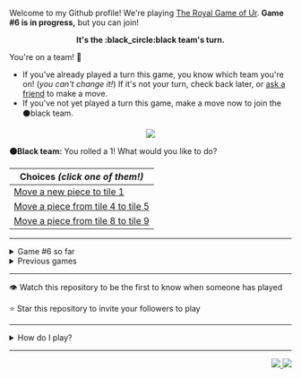 Welcome to my Github profile!
We're playing
[The Royal Game of Ur](https://en.wikipedia.org/wiki/Royal_Game_of_Ur).
**Game #6 is in progress,** but you can join!

<p align="center">
  <b>It's the
  :black_circle:black
  team's turn.</b>
</p>

You're on a team! :wave:

* If you've already played a turn this game, you know which team you're on!
(_you can't change it!_)
If it's not your turn, check back later, or
[ask a
friend](https://twitter.com/share?text=I'm+playing+The+Royal+Game+of+Ur+on+a+GitHub+profile.+Take+your+turn+at+https://github.com/rossjrw/rossjrw+%23RoyalGameOfUr+%23github)
to make a move.
* If you've not yet played a turn this game, make a move now to join the
:black_circle:black
team.

<p align="center"><img src="https://raw.githubusercontent.com/rossjrw/rossjrw/play/games/current/board.968.svg"></p>

  **:black_circle:Black team:**
  You rolled a 1!
What would you like to do?

| Choices *(click one of them!)* |
| --- |
  | [Move a new piece to tile 1    ](https://github.com/rossjrw/rossjrw/issues/new?title=ur-move-1%400-0&amp;body=Press+Submit%21+You+don%27t+need+to+edit+this+text+or+do+anything+else.%0D%0A%0D%0ABe+aware+that+your+move+can+take+a+minute+or+two+to+process.) |
  | [Move a piece from tile 4 to tile 5    ](https://github.com/rossjrw/rossjrw/issues/new?title=ur-move-1%404-0&amp;body=Press+Submit%21+You+don%27t+need+to+edit+this+text+or+do+anything+else.%0D%0A%0D%0ABe+aware+that+your+move+can+take+a+minute+or+two+to+process.) |
  | [Move a piece from tile 8 to tile 9    ](https://github.com/rossjrw/rossjrw/issues/new?title=ur-move-1%408-0&amp;body=Press+Submit%21+You+don%27t+need+to+edit+this+text+or+do+anything+else.%0D%0A%0D%0ABe+aware+that+your+move+can+take+a+minute+or+two+to+process.) |

-----

<details><summary>Game #6 so far</summary>

## Who's on each team?

<table>
    <thead>
      <tr><th colspan=2>Players in this game</th></tr>
    </thead>
    <tbody>
      <tr>
        <td align="right"><b>Black team</b> :black_circle:</td>
        <td>:white_circle: <b> White team</b></td>
      </tr>
      <tr align="center">
        <td><b><a href="https://github.com/shpatrickguo">@shpatrickguo</a></b> (25)<br><b><a href="https://github.com/Byron-Inc">@Byron-Inc</a></b> (4)<br><b><a href="https://github.com/realicraft">@realicraft</a></b> (3)<br><b><a href="https://github.com/Tr1angular">@Tr1angular</a></b> (3)<br><b><a href="https://github.com/antjacquemin">@antjacquemin</a></b> (3)<br><b><a href="https://github.com/HAUDRAUFHAUN">@HAUDRAUFHAUN</a></b> (2)<br><b><a href="https://github.com/Gitleptune">@Gitleptune</a></b> (1)<br><b><a href="https://github.com/marvelman3284">@marvelman3284</a></b> (1)<br><b><a href="https://github.com/Tresquel">@Tresquel</a></b> (1)<br><b><a href="https://github.com/svigstol">@svigstol</a></b> (1)<br><b><a href="https://github.com/NotAJumbleOfNumbers">@NotAJumbleOfNumbers</a></b> (1)<br><b><a href="https://github.com/BaptisteMartinet">@BaptisteMartinet</a></b> (1)<br><b><a href="https://github.com/tassiaaccioly">@tassiaaccioly</a></b> (1)<br><b><a href="https://github.com/SiderealArt">@SiderealArt</a></b> (1)<br><b><a href="https://github.com/Goldy98">@Goldy98</a></b> (1)<br><b><a href="https://github.com/Hans5958">@Hans5958</a></b> (1)<br><b><a href="https://github.com/cheraphp">@cheraphp</a></b> (1)</td>
        <td><b><a href="https://github.com/crxssed7">@crxssed7</a></b> (23)<br><b><a href="https://github.com/1ethanhansen">@1ethanhansen</a></b> (8)<br><b><a href="https://github.com/WeslleyNasRocha">@WeslleyNasRocha</a></b> (5)<br><b><a href="https://github.com/tb148">@tb148</a></b> (4)<br><b><a href="https://github.com/mishmanners">@mishmanners</a></b> (3)<br><b><a href="https://github.com/BrentonHershner">@BrentonHershner</a></b> (1)<br><b><a href="https://github.com/wesmuehlhausen">@wesmuehlhausen</a></b> (1)<br><b><a href="https://github.com/dhyeythumar">@dhyeythumar</a></b> (1)<br><b><a href="https://github.com/ming-tsai">@ming-tsai</a></b> (1)<br><b><a href="https://github.com/nclsbayona">@nclsbayona</a></b> (1)</td>
      </tr>
    </tbody>
  </table>

## What's happened so far?

| Time | Turn | Event | Issue | Board |
| :---: | :---: | :--- | :---: | :---: |
  | 10th May 2021 11:08 | **0** | :black_circle: **[@HAUDRAUFHAUN](https://github.com/HAUDRAUFHAUN)** started a new game | [#865](https://github.com/rossjrw/rossjrw/issues/865) | [link](https://raw.githubusercontent.com/rossjrw/rossjrw/af5ebe8f8045f3f392be05326d1aa1fe815b98a4/games/current/board.865.svg) |
  | 10th May 2021 11:09 | **1** | :black_circle: **[@HAUDRAUFHAUN](https://github.com/HAUDRAUFHAUN)** moved a black piece onto the board to position 1    | [#866](https://github.com/rossjrw/rossjrw/issues/866) | [link](https://raw.githubusercontent.com/rossjrw/rossjrw/9e19f01d588dffa9badf17211e5f1b441f21d4ca/games/current/board.866.svg) |
  | 10th May 2021 12:02 | **2** | :white_circle: **[@crxssed7](https://github.com/crxssed7)** moved a white piece onto the board to position 2    | [#867](https://github.com/rossjrw/rossjrw/issues/867) | [link](https://raw.githubusercontent.com/rossjrw/rossjrw/0bc41b4e5c9c5b906d3b8a215176f6cd8e20758f/games/current/board.867.svg) |
  | 10th May 2021 13:44 | **3** | :black_circle: **[@Gitleptune](https://github.com/Gitleptune)** moved a black piece from position 1 to position 2    | [#868](https://github.com/rossjrw/rossjrw/issues/868) | [link](https://raw.githubusercontent.com/rossjrw/rossjrw/1854cfb50013fb86617c5067d6ef54a5d999f693/games/current/board.868.svg) |
  | 10th May 2021 18:54 | **4** | :white_circle: **[@WeslleyNasRocha](https://github.com/WeslleyNasRocha)** moved a white piece onto the board to position 1    | [#869](https://github.com/rossjrw/rossjrw/issues/869) | [link](https://raw.githubusercontent.com/rossjrw/rossjrw/e82b7e165293737099b1b3e5337741f0c7b0e5e7/games/current/board.869.svg) |
  | 11th May 2021 21:05 | **5** | :black_circle: **[@shpatrickguo](https://github.com/shpatrickguo)** moved a black piece onto the board to position 1    | [#870](https://github.com/rossjrw/rossjrw/issues/870) | [link](https://raw.githubusercontent.com/rossjrw/rossjrw/d7478920029d077d73da3b9028e99fe570f1ab02/games/current/board.870.svg) |
  | 12th May 2021 13:58 | **6** | :white_circle: **[@WeslleyNasRocha](https://github.com/WeslleyNasRocha)** moved a white piece from position 1 to position 4  — claimed a rosette :rosette:  | [#871](https://github.com/rossjrw/rossjrw/issues/871) | [link](https://raw.githubusercontent.com/rossjrw/rossjrw/46779ec61b455ddb1e48757b52e9915a2a69d71a/games/current/board.871.svg) |
  | 12th May 2021 14:13 | **7** | :white_circle: **[@WeslleyNasRocha](https://github.com/WeslleyNasRocha)** moved a white piece from position 4 to position 7    | [#872](https://github.com/rossjrw/rossjrw/issues/872) | [link](https://raw.githubusercontent.com/rossjrw/rossjrw/f051682b95ac644ece14e3594a36119d2ac1d163/games/current/board.872.svg) |
  | 13th May 2021 03:49 | **8** | :black_circle: **[@shpatrickguo](https://github.com/shpatrickguo)** moved a black piece from position 2 to position 4  — claimed a rosette :rosette:  | [#873](https://github.com/rossjrw/rossjrw/issues/873) | [link](https://raw.githubusercontent.com/rossjrw/rossjrw/b390a69000e5d07da324802720c4e3507365a9e7/games/current/board.873.svg) |
  | 14th May 2021 18:16 | **9** | :black_circle: **[@marvelman3284](https://github.com/marvelman3284)** moved a black piece from position 4 to position 6    | [#874](https://github.com/rossjrw/rossjrw/issues/874) | [link](https://raw.githubusercontent.com/rossjrw/rossjrw/c6ffed018942898c744518cb4f04ee85028f452a/games/current/board.874.svg) |
  | 14th May 2021 20:02 | **10** | :white_circle: **[@1ethanhansen](https://github.com/1ethanhansen)** moved a white piece from position 2 to position 4  — claimed a rosette :rosette:  | [#875](https://github.com/rossjrw/rossjrw/issues/875) | [link](https://raw.githubusercontent.com/rossjrw/rossjrw/9767b263729e542a56b5eaa2e2fba1f7d4682137/games/current/board.875.svg) |
  | 14th May 2021 20:03 | **11** | :white_circle: **[@1ethanhansen](https://github.com/1ethanhansen)** moved a white piece from position 7 to position 8  — claimed a rosette :rosette:  | [#876](https://github.com/rossjrw/rossjrw/issues/876) | [link](https://raw.githubusercontent.com/rossjrw/rossjrw/301b98c606bca2accfe343f052633a97f523da10/games/current/board.876.svg) |
  | 14th May 2021 20:14 | **12** | :white_circle: **[@WeslleyNasRocha](https://github.com/WeslleyNasRocha)** moved a white piece onto the board to position 1    | [#877](https://github.com/rossjrw/rossjrw/issues/877) | [link](https://raw.githubusercontent.com/rossjrw/rossjrw/8e36c9b258efca0bcb336f4ad85c5be88549af1f/games/current/board.877.svg) |
  | 15th May 2021 05:35 | **13** | :black_circle: **[@shpatrickguo](https://github.com/shpatrickguo)** moved a black piece onto the board to position 2    | [#878](https://github.com/rossjrw/rossjrw/issues/878) | [link](https://raw.githubusercontent.com/rossjrw/rossjrw/049abadd2afc365313ba42093de5e3ade6fc349d/games/current/board.878.svg) |
  | 15th May 2021 09:30 | **14** | :white_circle: **[@tb148](https://github.com/tb148)** moved a white piece from position 4 to position 6 — captured a black piece :crossed_swords:   | [#879](https://github.com/rossjrw/rossjrw/issues/879) | [link](https://raw.githubusercontent.com/rossjrw/rossjrw/7e076ff555c5bc7c001d6f225a5c9520bdf25678/games/current/board.879.svg) |
  | 16th May 2021 15:20 | **15** | :black_circle: **[@Tresquel](https://github.com/Tresquel)** moved a black piece from position 2 to position 4  — claimed a rosette :rosette:  | [#880](https://github.com/rossjrw/rossjrw/issues/880) | [link](https://raw.githubusercontent.com/rossjrw/rossjrw/ecfa1f2850e40fa4be3b29208da7d03cfb92ed01/games/current/board.880.svg) |
  | 16th May 2021 23:41 | **16** | :black_circle: **[@shpatrickguo](https://github.com/shpatrickguo)** moved a black piece onto the board to position 3    | [#881](https://github.com/rossjrw/rossjrw/issues/881) | [link](https://raw.githubusercontent.com/rossjrw/rossjrw/51294e20282c8d208dc06deee97dae20f48e0b72/games/current/board.881.svg) |
  | 17th May 2021 10:00 | **17** | :white_circle: **[@crxssed7](https://github.com/crxssed7)** moved a white piece from position 8 to position 10    | [#882](https://github.com/rossjrw/rossjrw/issues/882) | [link](https://raw.githubusercontent.com/rossjrw/rossjrw/b19e2f2dc1862322e7a5574286a6224b5eebd9ad/games/current/board.882.svg) |
  | 17th May 2021 22:29 | **18** | :black_circle: **[@shpatrickguo](https://github.com/shpatrickguo)** moved a black piece from position 3 to position 6 — captured a white piece :crossed_swords:   | [#883](https://github.com/rossjrw/rossjrw/issues/883) | [link](https://raw.githubusercontent.com/rossjrw/rossjrw/37095e10106e018c668eb48a28c59d02b9410e7c/games/current/board.883.svg) |
  | 18th May 2021 08:52 | **19** | :white_circle: **[@crxssed7](https://github.com/crxssed7)** moved a white piece from position 10 to position 12    | [#884](https://github.com/rossjrw/rossjrw/issues/884) | [link](https://raw.githubusercontent.com/rossjrw/rossjrw/e07e23f84cc87836480e04abe1122cb9823c761e/games/current/board.884.svg) |
  | 18th May 2021 13:45 | **20** | :black_circle: **[@svigstol](https://github.com/svigstol)** moved a black piece onto the board to position 3    | [#885](https://github.com/rossjrw/rossjrw/issues/885) | [link](https://raw.githubusercontent.com/rossjrw/rossjrw/dbd9f2a777e39b28f00931d9180966e7f6a80e11/games/current/board.885.svg) |
  | 18th May 2021 14:21 | **21** | :white_circle: **[@WeslleyNasRocha](https://github.com/WeslleyNasRocha)** moved a white piece from position 12 to position 13    | [#886](https://github.com/rossjrw/rossjrw/issues/886) |  |
  | 18th May 2021 17:45 | **22** | :black_circle: **[@shpatrickguo](https://github.com/shpatrickguo)** moved a black piece from position 6 to position 7    | [#887](https://github.com/rossjrw/rossjrw/issues/887) | [link](https://raw.githubusercontent.com/rossjrw/rossjrw/8ff8b726631c112e0065732d18755dd2b4b9805a/games/current/board.887.svg) |
  | 18th May 2021 17:45 | **23** | :white_circle:  The white team rolled a 0 and their turn was automatically passed | [#887](https://github.com/rossjrw/rossjrw/issues/887) | [link](https://raw.githubusercontent.com/rossjrw/rossjrw/96ea7efba749bad0e437dbc0d3eb2e29108d9d14/games/current/board.887.svg) |
  | 20th May 2021 23:24 | **24** | :black_circle: **[@shpatrickguo](https://github.com/shpatrickguo)** moved a black piece from position 7 to position 9    | [#888](https://github.com/rossjrw/rossjrw/issues/888) | [link](https://raw.githubusercontent.com/rossjrw/rossjrw/3d5493c3b08d7eaceb53785d5ef67283c6e138bc/games/current/board.888.svg) |
  | 24th May 2021 14:48 | **25** | :white_circle: **[@crxssed7](https://github.com/crxssed7)** ascended a white piece from position 13 :rocket:    | [#889](https://github.com/rossjrw/rossjrw/issues/889) | [link](https://raw.githubusercontent.com/rossjrw/rossjrw/af52cb4610edaefd3b5d2354847306cd887e1ef5/games/current/board.889.svg) |
  | 24th May 2021 17:54 | **26** | :black_circle: **[@shpatrickguo](https://github.com/shpatrickguo)** moved a black piece from position 9 to position 10    | [#890](https://github.com/rossjrw/rossjrw/issues/890) | [link](https://raw.githubusercontent.com/rossjrw/rossjrw/7522652d9251c07b89ea8dcda31d3c3f4a22db0d/games/current/board.890.svg) |
  | 25th May 2021 09:47 | **27** | :white_circle: **[@crxssed7](https://github.com/crxssed7)** moved a white piece from position 1 to position 4  — claimed a rosette :rosette:  | [#891](https://github.com/rossjrw/rossjrw/issues/891) |  |
  | 26th May 2021 07:39 | **28** | :white_circle: **[@mishmanners](https://github.com/mishmanners)** moved a white piece from position 4 to position 6    | [#892](https://github.com/rossjrw/rossjrw/issues/892) | [link](https://raw.githubusercontent.com/rossjrw/rossjrw/8ad2b95965e7b7999317bd91e82f6a501fee6f9f/games/current/board.892.svg) |
  | 26th May 2021 07:39 | **29** | :black_circle:  The black team rolled a 0 and their turn was automatically passed | [#892](https://github.com/rossjrw/rossjrw/issues/892) | [link](https://raw.githubusercontent.com/rossjrw/rossjrw/c566f63d31f6a989192ba77890f2f69b6d3a29a3/games/current/board.892.svg) |
  | 26th May 2021 08:21 | **30** | :white_circle: **[@crxssed7](https://github.com/crxssed7)** moved a white piece from position 6 to position 8  — claimed a rosette :rosette:  | [#893](https://github.com/rossjrw/rossjrw/issues/893) | [link](https://raw.githubusercontent.com/rossjrw/rossjrw/1b8ccd8bdd259c9a613332adf416c57fc8f0cc5e/games/current/board.893.svg) |
  | 26th May 2021 18:28 | **31** | :white_circle: **[@crxssed7](https://github.com/crxssed7)** moved a white piece from position 8 to position 10 — captured a black piece :crossed_swords:   | [#894](https://github.com/rossjrw/rossjrw/issues/894) | [link](https://raw.githubusercontent.com/rossjrw/rossjrw/7e59fd8ecd2eafad087a079cb639240e8db071e7/games/current/board.894.svg) |
  | 27th May 2021 17:56 | **32** | :black_circle: **[@shpatrickguo](https://github.com/shpatrickguo)** moved a black piece from position 4 to position 7    | [#895](https://github.com/rossjrw/rossjrw/issues/895) |  |
  | 28th May 2021 09:11 | **33** | :white_circle: **[@crxssed7](https://github.com/crxssed7)** moved a white piece from position 10 to position 11    | [#896](https://github.com/rossjrw/rossjrw/issues/896) | [link](https://raw.githubusercontent.com/rossjrw/rossjrw/72a7ae176b30d6043ed63a5eec62549e37ff88b2/games/current/board.896.svg) |
  | 28th May 2021 09:11 | **34** | :black_circle:  The black team rolled a 0 and their turn was automatically passed | [#896](https://github.com/rossjrw/rossjrw/issues/896) |  |
  | 29th May 2021 02:48 | **35** | :white_circle: **[@tb148](https://github.com/tb148)** moved a white piece from position 11 to position 14  — claimed a rosette :rosette:  | [#897](https://github.com/rossjrw/rossjrw/issues/897) | [link](https://raw.githubusercontent.com/rossjrw/rossjrw/a2c4e325b4b643483f852c77864ee12cb8634e6c/games/current/board.897.svg) |
  | 29th May 2021 02:48 | **36** | :white_circle:  The white team rolled a 0 and their turn was automatically passed | [#897](https://github.com/rossjrw/rossjrw/issues/897) | [link](https://raw.githubusercontent.com/rossjrw/rossjrw/2847c177e06b463570333c48c149ab3ed5219040/games/current/board.897.svg) |
  | 29th May 2021 05:01 | **37** | :black_circle: **[@shpatrickguo](https://github.com/shpatrickguo)** moved a black piece from position 7 to position 9    | [#898](https://github.com/rossjrw/rossjrw/issues/898) | [link](https://raw.githubusercontent.com/rossjrw/rossjrw/5143b5233784bb6f66718576a0543dba1d9a5140/games/current/board.898.svg) |
  | 29th May 2021 11:13 | **38** | :white_circle: **[@tb148](https://github.com/tb148)** moved a white piece onto the board to position 2    | [#899](https://github.com/rossjrw/rossjrw/issues/899) | [link](https://raw.githubusercontent.com/rossjrw/rossjrw/9fdbcdbba4ed5804d43dd699cd638c29fa8825ed/games/current/board.899.svg) |
  | 29th May 2021 16:07 | **39** | :black_circle: **[@NotAJumbleOfNumbers](https://github.com/NotAJumbleOfNumbers)** moved a black piece from position 9 to position 12    | [#900](https://github.com/rossjrw/rossjrw/issues/900) | [link](https://raw.githubusercontent.com/rossjrw/rossjrw/e2ffc2d603b600dfcd82ddbd101a654e248d3c6e/games/current/board.900.svg) |
  | 29th May 2021 17:06 | **40** | :white_circle: **[@BrentonHershner](https://github.com/BrentonHershner)** moved a white piece onto the board to position 3    | [#901](https://github.com/rossjrw/rossjrw/issues/901) | [link](https://raw.githubusercontent.com/rossjrw/rossjrw/cdf64d1c35002bdcd95bed5b4a000ac3d7aa1975/games/current/board.901.svg) |
  | 29th May 2021 18:02 | **41** | :black_circle: **[@realicraft](https://github.com/realicraft)** moved a black piece onto the board to position 4  — claimed a rosette :rosette:  | [#902](https://github.com/rossjrw/rossjrw/issues/902) | [link](https://raw.githubusercontent.com/rossjrw/rossjrw/11ac5c15313acbcb2fdeb06291276215c74481c6/games/current/board.902.svg) |
  | 29th May 2021 18:06 | **42** | :black_circle: **[@realicraft](https://github.com/realicraft)** moved a black piece from position 12 to position 14  — claimed a rosette :rosette:  | [#903](https://github.com/rossjrw/rossjrw/issues/903) | [link](https://raw.githubusercontent.com/rossjrw/rossjrw/fd0bd2ddaf4211f39a1998264033fd98ae5d629b/games/current/board.903.svg) |
  | 29th May 2021 18:07 | **43** | :black_circle: **[@realicraft](https://github.com/realicraft)** moved a black piece onto the board to position 2    | [#904](https://github.com/rossjrw/rossjrw/issues/904) |  |
  | 30th May 2021 13:09 | **44** | :white_circle: **[@tb148](https://github.com/tb148)** moved a white piece onto the board to position 4  — claimed a rosette :rosette:  | [#905](https://github.com/rossjrw/rossjrw/issues/905) | [link](https://raw.githubusercontent.com/rossjrw/rossjrw/55f6a3a6fc2e18ec674fbf51dda6859e83f4dc09/games/current/board.905.svg) |
  | 30th May 2021 13:09 | **45** | :white_circle:  The white team rolled a 0 and their turn was automatically passed | [#905](https://github.com/rossjrw/rossjrw/issues/905) | [link](https://raw.githubusercontent.com/rossjrw/rossjrw/e20e2cf541eb075fffb4f4dc8d28e4a4243dd000/games/current/board.905.svg) |
  | 30th May 2021 20:21 | **46** | :black_circle: **[@shpatrickguo](https://github.com/shpatrickguo)** moved a black piece from position 3 to position 5    | [#906](https://github.com/rossjrw/rossjrw/issues/906) | [link](https://raw.githubusercontent.com/rossjrw/rossjrw/2db7260e6c39d0a9923a1b9919ee7e43a506cfd7/games/current/board.906.svg) |
  | 1st Jun 2021 01:10 | **47** | :white_circle: **[@wesmuehlhausen](https://github.com/wesmuehlhausen)** moved a white piece from position 2 to position 5 — captured a black piece :crossed_swords:   | [#907](https://github.com/rossjrw/rossjrw/issues/907) |  |
  | 1st Jun 2021 17:47 | **48** | :black_circle: **[@shpatrickguo](https://github.com/shpatrickguo)** moved a black piece from position 2 to position 5 — captured a white piece :crossed_swords:   | [#908](https://github.com/rossjrw/rossjrw/issues/908) | [link](https://raw.githubusercontent.com/rossjrw/rossjrw/bb64e579013b19efb82cba77d26cbec36ce5ca7d/games/current/board.908.svg) |
  | 1st Jun 2021 17:47 | **49** | :white_circle:  The white team rolled a 0 and their turn was automatically passed | [#908](https://github.com/rossjrw/rossjrw/issues/908) | [link](https://raw.githubusercontent.com/rossjrw/rossjrw/806235c39dd1ea4e01560819e7f9b15d5285213c/games/current/board.908.svg) |
  | 2nd Jun 2021 14:49 | **50** | :black_circle: **[@BaptisteMartinet](https://github.com/BaptisteMartinet)** moved a black piece from position 5 to position 7    | [#909](https://github.com/rossjrw/rossjrw/issues/909) | [link](https://raw.githubusercontent.com/rossjrw/rossjrw/6a038db14d617b7246e1d8a20a5a3a4572335a0d/games/current/board.909.svg) |
  | 2nd Jun 2021 15:11 | **51** | :white_circle: **[@crxssed7](https://github.com/crxssed7)** moved a white piece from position 4 to position 7 — captured a black piece :crossed_swords:   | [#910](https://github.com/rossjrw/rossjrw/issues/910) | [link](https://raw.githubusercontent.com/rossjrw/rossjrw/15d810dd046d20a74a7089d9227e37485a75eed7/games/current/board.910.svg) |
  | 3rd Jun 2021 02:11 | **52** | :black_circle: **[@shpatrickguo](https://github.com/shpatrickguo)** moved a black piece from position 4 to position 5    | [#911](https://github.com/rossjrw/rossjrw/issues/911) | [link](https://raw.githubusercontent.com/rossjrw/rossjrw/f72c4f9c8f7187924d70191557c8ac374b9bea98/games/current/board.911.svg) |
  | 3rd Jun 2021 04:32 | **53** | :white_circle: **[@mishmanners](https://github.com/mishmanners)** moved a white piece from position 3 to position 5 — captured a black piece :crossed_swords:   | [#912](https://github.com/rossjrw/rossjrw/issues/912) | [link](https://raw.githubusercontent.com/rossjrw/rossjrw/de35755d72391bb07898790b49a1aed543ee11ed/games/current/board.912.svg) |
  | 3rd Jun 2021 05:07 | **54** | :black_circle: **[@tassiaaccioly](https://github.com/tassiaaccioly)** ascended a black piece from position 14 :rocket:    | [#913](https://github.com/rossjrw/rossjrw/issues/913) |  |
  | 4th Jun 2021 05:49 | **55** | :white_circle: **[@mishmanners](https://github.com/mishmanners)** moved a white piece from position 5 to position 8  — claimed a rosette :rosette:  | [#915](https://github.com/rossjrw/rossjrw/issues/915) | [link](https://raw.githubusercontent.com/rossjrw/rossjrw/31a03552b1a15a0d6ed855447b075185bf5f86a3/games/current/board.915.svg) |
  | 4th Jun 2021 05:49 | **56** | :white_circle:  The white team rolled a 0 and their turn was automatically passed | [#915](https://github.com/rossjrw/rossjrw/issues/915) | [link](https://raw.githubusercontent.com/rossjrw/rossjrw/8a6dfd9c078864ee764c5745073944764383869a/games/current/board.915.svg) |
  | 5th Jun 2021 17:30 | **57** | :black_circle: **[@shpatrickguo](https://github.com/shpatrickguo)** moved a black piece onto the board to position 2    | [#917](https://github.com/rossjrw/rossjrw/issues/917) | [link](https://raw.githubusercontent.com/rossjrw/rossjrw/0901e66b64c25fa65eb0903a487da9ddce875ecd/games/current/board.917.svg) |
  | 6th Jun 2021 07:19 | **58** | :white_circle: **[@dhyeythumar](https://github.com/dhyeythumar)** moved a white piece from position 7 to position 10    | [#918](https://github.com/rossjrw/rossjrw/issues/918) | [link](https://raw.githubusercontent.com/rossjrw/rossjrw/117f0bc1fcd6d0215d3a6440f2b4809f0d166827/games/current/board.918.svg) |
  | 6th Jun 2021 16:32 | **59** | :black_circle: **[@shpatrickguo](https://github.com/shpatrickguo)** moved a black piece from position 1 to position 4  — claimed a rosette :rosette:  | [#919](https://github.com/rossjrw/rossjrw/issues/919) | [link](https://raw.githubusercontent.com/rossjrw/rossjrw/0a8e73b330b21d7773ddb6dc9424b19bfb7d9144/games/current/board.919.svg) |
  | 7th Jun 2021 06:01 | **60** | :black_circle: **[@shpatrickguo](https://github.com/shpatrickguo)** moved a black piece from position 4 to position 5    | [#920](https://github.com/rossjrw/rossjrw/issues/920) | [link](https://raw.githubusercontent.com/rossjrw/rossjrw/3fc4df35881af67abb73396e8deeb439cca6c7ca/games/current/board.920.svg) |
  | 7th Jun 2021 08:21 | **61** | :white_circle: **[@crxssed7](https://github.com/crxssed7)** ascended a white piece from position 14 :rocket:    | [#921](https://github.com/rossjrw/rossjrw/issues/921) |  |
  | 8th Jun 2021 05:13 | **62** | :black_circle: **[@shpatrickguo](https://github.com/shpatrickguo)** moved a black piece from position 5 to position 6    | [#922](https://github.com/rossjrw/rossjrw/issues/922) | [link](https://raw.githubusercontent.com/rossjrw/rossjrw/2f1c0617d8c9d943795b5f836ede68bbfbb6496f/games/current/board.922.svg) |
  | 8th Jun 2021 05:13 | **63** | :white_circle:  The white team rolled a 0 and their turn was automatically passed | [#922](https://github.com/rossjrw/rossjrw/issues/922) | [link](https://raw.githubusercontent.com/rossjrw/rossjrw/f2a72def2b7ad16180add29f8c707daa419f017f/games/current/board.922.svg) |
  | 8th Jun 2021 16:43 | **64** | :black_circle: **[@shpatrickguo](https://github.com/shpatrickguo)** moved a black piece from position 6 to position 7    | [#923](https://github.com/rossjrw/rossjrw/issues/923) | [link](https://raw.githubusercontent.com/rossjrw/rossjrw/5abac47529f6c904f8c4313630e59575cb0cd6c2/games/current/board.923.svg) |
  | 8th Jun 2021 20:54 | **65** | :white_circle: **[@1ethanhansen](https://github.com/1ethanhansen)** moved a white piece from position 10 to position 13    | [#924](https://github.com/rossjrw/rossjrw/issues/924) | [link](https://raw.githubusercontent.com/rossjrw/rossjrw/19d54b27da967156156ffcce1da2089f7d051866/games/current/board.924.svg) |
  | 11th Jun 2021 03:50 | **66** | :black_circle: **[@Byron-Inc](https://github.com/Byron-Inc)** moved a black piece from position 2 to position 4  — claimed a rosette :rosette:  | [#925](https://github.com/rossjrw/rossjrw/issues/925) | [link](https://raw.githubusercontent.com/rossjrw/rossjrw/44ce87acbdfaeaae43c6d338772235ebbb93445c/games/current/board.925.svg) |
  | 11th Jun 2021 17:12 | **67** | :black_circle: **[@shpatrickguo](https://github.com/shpatrickguo)** moved a black piece onto the board to position 2    | [#926](https://github.com/rossjrw/rossjrw/issues/926) | [link](https://raw.githubusercontent.com/rossjrw/rossjrw/19cc318509b22774a5065aaf735ad4a94e4e4512/games/current/board.926.svg) |
  | 13th Jun 2021 13:21 | **68** | :white_circle: **[@ming-tsai](https://github.com/ming-tsai)** moved a white piece onto the board to position 3    | [#927](https://github.com/rossjrw/rossjrw/issues/927) | [link](https://raw.githubusercontent.com/rossjrw/rossjrw/c3e39287ebd5017b13891410591f1148a83942f2/games/current/board.927.svg) |
  | 13th Jun 2021 14:24 | **69** | :black_circle: **[@SiderealArt](https://github.com/SiderealArt)** moved a black piece from position 7 to position 9    | [#929](https://github.com/rossjrw/rossjrw/issues/929) | [link](https://raw.githubusercontent.com/rossjrw/rossjrw/14913b0750b63516996318122d1870eda0d51ec3/games/current/board.929.svg) |
  | 14th Jun 2021 08:11 | **70** | :white_circle: **[@crxssed7](https://github.com/crxssed7)** ascended a white piece from position 13 :rocket:    | [#930](https://github.com/rossjrw/rossjrw/issues/930) | [link](https://raw.githubusercontent.com/rossjrw/rossjrw/898a2c5ff279d4de905ffc41c9aed009f8ea71db/games/current/board.930.svg) |
  | 15th Jun 2021 00:42 | **71** | :black_circle: **[@Byron-Inc](https://github.com/Byron-Inc)** moved a black piece from position 9 to position 11    | [#931](https://github.com/rossjrw/rossjrw/issues/931) | [link](https://raw.githubusercontent.com/rossjrw/rossjrw/91def4d82e64f2a0db4f1ef3cbe93e0830267de2/games/current/board.931.svg) |
  | 15th Jun 2021 07:43 | **72** | :white_circle: **[@crxssed7](https://github.com/crxssed7)** moved a white piece from position 8 to position 10    | [#932](https://github.com/rossjrw/rossjrw/issues/932) | [link](https://raw.githubusercontent.com/rossjrw/rossjrw/46158ac110a45964432192440369a5f2b0ceb0a7/games/current/board.932.svg) |
  | 16th Jun 2021 05:17 | **73** | :black_circle: **[@shpatrickguo](https://github.com/shpatrickguo)** moved a black piece from position 11 to position 12    | [#933](https://github.com/rossjrw/rossjrw/issues/933) | [link](https://raw.githubusercontent.com/rossjrw/rossjrw/b7d5fef87ee477b46caaa27e78405066e904679c/games/current/board.933.svg) |
  | 16th Jun 2021 08:16 | **74** | :white_circle: **[@crxssed7](https://github.com/crxssed7)** moved a white piece from position 10 to position 12 — captured a black piece :crossed_swords:   | [#934](https://github.com/rossjrw/rossjrw/issues/934) | [link](https://raw.githubusercontent.com/rossjrw/rossjrw/125bf81bcded7a839b198880317135e92e2d9cd0/games/current/board.934.svg) |
  | 16th Jun 2021 10:52 | **75** | :black_circle: **[@Goldy98](https://github.com/Goldy98)** moved a black piece from position 4 to position 6    | [#935](https://github.com/rossjrw/rossjrw/issues/935) | [link](https://raw.githubusercontent.com/rossjrw/rossjrw/a39c068c7f00c12a8c36023a0ae296001f99ddb6/games/current/board.935.svg) |
  | 16th Jun 2021 11:00 | **76** | :white_circle: **[@crxssed7](https://github.com/crxssed7)** moved a white piece from position 3 to position 4  — claimed a rosette :rosette:  | [#936](https://github.com/rossjrw/rossjrw/issues/936) | [link](https://raw.githubusercontent.com/rossjrw/rossjrw/01a47ea7bb287fb5bfda5112fbca40014e036dcf/games/current/board.936.svg) |
  | 16th Jun 2021 11:01 | **77** | :white_circle: **[@crxssed7](https://github.com/crxssed7)** ascended a white piece from position 12 :rocket:    | [#937](https://github.com/rossjrw/rossjrw/issues/937) | [link](https://raw.githubusercontent.com/rossjrw/rossjrw/7240adb9b90e673a34a6d502558dbb198fe3c620/games/current/board.937.svg) |
  | 16th Jun 2021 16:12 | **78** | :black_circle: **[@shpatrickguo](https://github.com/shpatrickguo)** moved a black piece from position 6 to position 8  — claimed a rosette :rosette:  | [#938](https://github.com/rossjrw/rossjrw/issues/938) | [link](https://raw.githubusercontent.com/rossjrw/rossjrw/8b76bc9da867bd34e84b7bf6e85970a6bad9e6ba/games/current/board.938.svg) |
  | 17th Jun 2021 06:13 | **79** | :black_circle: **[@shpatrickguo](https://github.com/shpatrickguo)** moved a black piece from position 8 to position 11    | [#939](https://github.com/rossjrw/rossjrw/issues/939) | [link](https://raw.githubusercontent.com/rossjrw/rossjrw/c76eaa67b9b898c9bc04a7edcf330093eebdcedd/games/current/board.939.svg) |
  | 17th Jun 2021 07:49 | **80** | :white_circle: **[@crxssed7](https://github.com/crxssed7)** moved a white piece onto the board to position 1    | [#940](https://github.com/rossjrw/rossjrw/issues/940) | [link](https://raw.githubusercontent.com/rossjrw/rossjrw/97eed961b6ab9aa7a7d76e2686bc7d8adc04ffe7/games/current/board.940.svg) |
  | 17th Jun 2021 13:04 | **81** | :black_circle: **[@Byron-Inc](https://github.com/Byron-Inc)** moved a black piece from position 2 to position 4  — claimed a rosette :rosette:  | [#941](https://github.com/rossjrw/rossjrw/issues/941) | [link](https://raw.githubusercontent.com/rossjrw/rossjrw/27557803eda5dfceaed767cbee6a309395c90441/games/current/board.941.svg) |
  | 19th Jun 2021 06:53 | **82** | :black_circle: **[@shpatrickguo](https://github.com/shpatrickguo)** moved a black piece from position 11 to position 13    | [#942](https://github.com/rossjrw/rossjrw/issues/942) | [link](https://raw.githubusercontent.com/rossjrw/rossjrw/32b5d8f1d430a170fdd1f6b2fffbf5ce5163c075/games/current/board.942.svg) |
  | 19th Jun 2021 13:59 | **83** | :white_circle: **[@crxssed7](https://github.com/crxssed7)** moved a white piece from position 1 to position 3    | [#943](https://github.com/rossjrw/rossjrw/issues/943) | [link](https://raw.githubusercontent.com/rossjrw/rossjrw/678ebeed4b5f1ad2521d08bd6aba0e5bbc94f873/games/current/board.943.svg) |
  | 19th Jun 2021 14:02 | **84** | :black_circle: **[@Tr1angular](https://github.com/Tr1angular)** moved a black piece from position 4 to position 6    | [#944](https://github.com/rossjrw/rossjrw/issues/944) | [link](https://raw.githubusercontent.com/rossjrw/rossjrw/f61689037856e383dcdaa1e3798441a3e4069374/games/current/board.944.svg) |
  | 19th Jun 2021 23:59 | **85** | :white_circle: **[@1ethanhansen](https://github.com/1ethanhansen)** moved a white piece from position 4 to position 6 — captured a black piece :crossed_swords:   | [#945](https://github.com/rossjrw/rossjrw/issues/945) | [link](https://raw.githubusercontent.com/rossjrw/rossjrw/3a2e1311113405d3e33ba22fb4b0682851564cca/games/current/board.945.svg) |
  | 20th Jun 2021 07:25 | **86** | :black_circle: **[@Hans5958](https://github.com/Hans5958)** ascended a black piece from position 13 :rocket:    | [#946](https://github.com/rossjrw/rossjrw/issues/946) | [link](https://raw.githubusercontent.com/rossjrw/rossjrw/f363b3e319c2abb577aeda697b4fb5f231766219/games/current/board.946.svg) |
  | 20th Jun 2021 21:47 | **87** | :white_circle: **[@nclsbayona](https://github.com/nclsbayona)** moved a white piece from position 6 to position 8  — claimed a rosette :rosette:  | [#947](https://github.com/rossjrw/rossjrw/issues/947) | [link](https://raw.githubusercontent.com/rossjrw/rossjrw/f553bbccb9f43f821056adb72f7e50abf20e773b/games/current/board.947.svg) |
  | 21st Jun 2021 10:14 | **88** | :white_circle: **[@crxssed7](https://github.com/crxssed7)** moved a white piece from position 3 to position 4  — claimed a rosette :rosette:  | [#948](https://github.com/rossjrw/rossjrw/issues/948) | [link](https://raw.githubusercontent.com/rossjrw/rossjrw/3172dc9657e432cc937233557a4ba60c7ab090c0/games/current/board.948.svg) |
  | 21st Jun 2021 10:15 | **89** | :white_circle: **[@crxssed7](https://github.com/crxssed7)** moved a white piece from position 8 to position 9    | [#949](https://github.com/rossjrw/rossjrw/issues/949) | [link](https://raw.githubusercontent.com/rossjrw/rossjrw/1859cbc9098d889f3313b63762a36a20950c18ec/games/current/board.949.svg) |
  | 22nd Jun 2021 00:47 | **90** | :black_circle: **[@Tr1angular](https://github.com/Tr1angular)** moved a black piece onto the board to position 3    | [#950](https://github.com/rossjrw/rossjrw/issues/950) | [link](https://raw.githubusercontent.com/rossjrw/rossjrw/863f08ec302696369107137f036c20d51425ac43/games/current/board.950.svg) |
  | 22nd Jun 2021 09:05 | **91** | :white_circle: **[@crxssed7](https://github.com/crxssed7)** moved a white piece from position 9 to position 11    | [#952](https://github.com/rossjrw/rossjrw/issues/952) | [link](https://raw.githubusercontent.com/rossjrw/rossjrw/4ac319dc83eb7d0ba444e622daf5d40d992198c3/games/current/board.952.svg) |
  | 23rd Jun 2021 16:01 | **92** | :black_circle: **[@cheraphp](https://github.com/cheraphp)** moved a black piece from position 3 to position 6    | [#953](https://github.com/rossjrw/rossjrw/issues/953) | [link](https://raw.githubusercontent.com/rossjrw/rossjrw/557698145bd58ed721de29007bb7738a2c5663c6/games/current/board.953.svg) |
  | 23rd Jun 2021 16:02 | **93** | :white_circle: **[@1ethanhansen](https://github.com/1ethanhansen)** moved a white piece from position 11 to position 14  — claimed a rosette :rosette:  | [#954](https://github.com/rossjrw/rossjrw/issues/954) |  |
  | 23rd Jun 2021 16:03 | **94** | :white_circle: **[@1ethanhansen](https://github.com/1ethanhansen)** moved a white piece from position 4 to position 6 — captured a black piece :crossed_swords:   | [#955](https://github.com/rossjrw/rossjrw/issues/955) | [link](https://raw.githubusercontent.com/rossjrw/rossjrw/34526f7cfb1f3ef7a3939cf4d8acfc417a8ab061/games/current/board.955.svg) |
  | 23rd Jun 2021 16:03 | **95** | :black_circle:  The black team rolled a 0 and their turn was automatically passed | [#955](https://github.com/rossjrw/rossjrw/issues/955) | [link](https://raw.githubusercontent.com/rossjrw/rossjrw/81beef70826be40b2a347500770d42931d05b570/games/current/board.955.svg) |
  | 23rd Jun 2021 16:05 | **96** | :white_circle: **[@1ethanhansen](https://github.com/1ethanhansen)** moved a white piece onto the board to position 1    | [#956](https://github.com/rossjrw/rossjrw/issues/956) |  |
  | 27th Jun 2021 02:59 | **97** | :black_circle: **[@shpatrickguo](https://github.com/shpatrickguo)** moved a black piece onto the board to position 1    | [#957](https://github.com/rossjrw/rossjrw/issues/957) | [link](https://raw.githubusercontent.com/rossjrw/rossjrw/82039f5a54f6b557e9dc8983985cbcb1c587968f/games/current/board.957.svg) |
  | 27th Jun 2021 02:59 | **98** | :white_circle:  The white team rolled a 0 and their turn was automatically passed | [#957](https://github.com/rossjrw/rossjrw/issues/957) | [link](https://raw.githubusercontent.com/rossjrw/rossjrw/05444fa74e95afa15bffd051676301fbf93bb466/games/current/board.957.svg) |
  | 27th Jun 2021 15:13 | **99** | :black_circle: **[@antjacquemin](https://github.com/antjacquemin)** moved a black piece onto the board to position 2    | [#958](https://github.com/rossjrw/rossjrw/issues/958) | [link](https://raw.githubusercontent.com/rossjrw/rossjrw/c63690146752ca3caed5988b6e3a059e989dd18b/games/current/board.958.svg) |
  | 28th Jun 2021 08:09 | **100** | :white_circle: **[@crxssed7](https://github.com/crxssed7)** moved a white piece from position 1 to position 4  — claimed a rosette :rosette:  | [#960](https://github.com/rossjrw/rossjrw/issues/960) | [link](https://raw.githubusercontent.com/rossjrw/rossjrw/6c2f459d9047fea134a7403f852089ed0ab7dc9a/games/current/board.960.svg) |
  | 28th Jun 2021 08:09 | **101** | :white_circle: **[@crxssed7](https://github.com/crxssed7)** ascended a white piece from position 14 :rocket:    | [#961](https://github.com/rossjrw/rossjrw/issues/961) |  |
  | 28th Jun 2021 19:20 | **102** | :black_circle: **[@shpatrickguo](https://github.com/shpatrickguo)** moved a black piece from position 2 to position 6 — captured a white piece :crossed_swords:   | [#962](https://github.com/rossjrw/rossjrw/issues/962) | [link](https://raw.githubusercontent.com/rossjrw/rossjrw/0115226083c14a063fcb863dc8bc8056fd800b01/games/current/board.962.svg) |
  | 28th Jun 2021 19:20 | **103** | :white_circle:  The white team rolled a 0 and their turn was automatically passed | [#962](https://github.com/rossjrw/rossjrw/issues/962) | [link](https://raw.githubusercontent.com/rossjrw/rossjrw/903e6364d9fd21cbf00ddee6335094a8e9445f7e/games/current/board.962.svg) |
  | 28th Jun 2021 19:41 | **104** | :black_circle: **[@Tr1angular](https://github.com/Tr1angular)** moved a black piece from position 6 to position 7    | [#963](https://github.com/rossjrw/rossjrw/issues/963) | [link](https://raw.githubusercontent.com/rossjrw/rossjrw/36edb07138a674a9e4510294125f99693a19b5b4/games/current/board.963.svg) |
  | 29th Jun 2021 00:05 | **105** | :white_circle: **[@1ethanhansen](https://github.com/1ethanhansen)** moved a white piece from position 4 to position 6    | [#964](https://github.com/rossjrw/rossjrw/issues/964) | [link](https://raw.githubusercontent.com/rossjrw/rossjrw/1b4465c6b998d52149386c5e9f6abb9d54cd7cc6/games/current/board.964.svg) |
  | 29th Jun 2021 01:15 | **106** | :black_circle: **[@antjacquemin](https://github.com/antjacquemin)** moved a black piece from position 7 to position 8  — claimed a rosette :rosette:  | [#965](https://github.com/rossjrw/rossjrw/issues/965) | [link](https://raw.githubusercontent.com/rossjrw/rossjrw/0fabe0280ac41f4f9487288b8499afd553a470f3/games/current/board.965.svg) |
  | 29th Jun 2021 08:36 | **107** | :black_circle: **[@Byron-Inc](https://github.com/Byron-Inc)** moved a black piece from position 1 to position 2    | [#966](https://github.com/rossjrw/rossjrw/issues/966) | [link](https://raw.githubusercontent.com/rossjrw/rossjrw/c9d530f1ebfc17bf8cc4e1fc5fbfa5b1f631765f/games/current/board.966.svg) |
  | 29th Jun 2021 09:47 | **108** | :white_circle: **[@crxssed7](https://github.com/crxssed7)** moved a white piece from position 6 to position 7    | [#967](https://github.com/rossjrw/rossjrw/issues/967) | [link](https://raw.githubusercontent.com/rossjrw/rossjrw/3b621e76bd6e0191d18144fdd66f7ab9342a2be0/games/current/board.967.svg) |
  | 29th Jun 2021 10:25 | **109** | :black_circle: **[@antjacquemin](https://github.com/antjacquemin)** moved a black piece from position 2 to position 4  — claimed a rosette :rosette:  | [#968](https://github.com/rossjrw/rossjrw/issues/968) |  |

</details>

<details><summary>Previous games</summary>

## Previous games

1. A game was started on 30th Jul 2020 by **[@rossjrw](https://github.com/rossjrw)** and ended on 4th Dec 2020. 
   * The :white_circle:white team won. 
   * 64 players played 166 moves across 4 months and 5 days. 
   * The :black_circle:black team captured 9 white pieces and claimed 12 rosettes. 
   * The :white_circle:white team captured 10 black pieces and claimed 18 rosettes. 
   * The MVP of the winning team was **[@1ethanhansen](https://github.com/1ethanhansen)**, who played 48 moves. 
   * The winning move was made by **[@qbtl](https://github.com/qbtl)** ([#269](https://github.com/rossjrw/rossjrw/issues/269)).
1. A game was started on 4th Dec 2020 by **[@1ethanhansen](https://github.com/1ethanhansen)** and ended on 11th Jan 2021. 
   * The :black_circle:black team won. 
   * 27 players played 145 moves across 1 month and 1 week. 
   * The :black_circle:black team captured 7 white pieces and claimed 16 rosettes. 
   * The :white_circle:white team captured 6 black pieces and claimed 14 rosettes. 
   * The MVP of the winning team was **[@shpatrickguo](https://github.com/shpatrickguo)**, who played 26 moves. 
   * The winning move was made by **[@shpatrickguo](https://github.com/shpatrickguo)** ([#424](https://github.com/rossjrw/rossjrw/issues/424)).
1. A game was started on 11th Jan 2021 by **[@BaptisteMartinet](https://github.com/BaptisteMartinet)** and ended on 11th Feb 2021. 
   * The :white_circle:white team won. 
   * 17 players played 118 moves across 1 month and 12 hours. 
   * The :black_circle:black team captured 2 white pieces and claimed 11 rosettes. 
   * The :white_circle:white team captured 8 black pieces and claimed 14 rosettes. 
   * The MVP of the winning team was **[@1ethanhansen](https://github.com/1ethanhansen)**, who played 45 moves. 
   * The winning move was made by **[@1ethanhansen](https://github.com/1ethanhansen)** ([#535](https://github.com/rossjrw/rossjrw/issues/535)).
1. A game was started on 11th Feb 2021 by **[@1ethanhansen](https://github.com/1ethanhansen)** and ended on 5th Mar 2021. 
   * The :white_circle:white team won. 
   * 17 players played 175 moves across 3 weeks and 22 hours. 
   * The :black_circle:black team captured 12 white pieces and claimed 17 rosettes. 
   * The :white_circle:white team captured 13 black pieces and claimed 18 rosettes. 
   * The MVP of the winning team was **[@1ethanhansen](https://github.com/1ethanhansen)**, who played 48 moves. 
   * The winning move was made by **[@1ethanhansen](https://github.com/1ethanhansen)** ([#702](https://github.com/rossjrw/rossjrw/issues/702)).
1. A game was started on 6th Mar 2021 by **[@shpatrickguo](https://github.com/shpatrickguo)** and ended on 10th May 2021. 
   * The :black_circle:black team won. 
   * 42 players played 162 moves across 2 months and 4 days. 
   * The :black_circle:black team captured 12 white pieces and claimed 17 rosettes. 
   * The :white_circle:white team captured 9 black pieces and claimed 19 rosettes. 
   * The MVP of the winning team was **[@shpatrickguo](https://github.com/shpatrickguo)**, who played 22 moves. 
   * The winning move was made by **[@crxssed7](https://github.com/crxssed7)** ([#864](https://github.com/rossjrw/rossjrw/issues/864)).

</details>

-----

:eye: Watch this repository to be the first to know when someone has played

:star: Star this repository to invite your followers to play

-----

<details><summary>How do I play?</summary>

  It's the :white_circle:white team versus the :black_circle:black team.

  The turn starts by rolling 4 binary dice, which
  results in a number from 0 to 4. The current team gets to move one of their
  pieces by that many tiles.

  All of your pieces start on position 0 (the space just before tile 1). Your
  goal is to get all seven of them off the board by moving them onto position
  15 (the space just after tile 14). This is called **:rocket:ascending** a
  piece. You also want to prevent your opponent from :rocket:ascending their
  pieces.

  You will move your pieces along the tiles from tile 1 to tile 14. The tiles
  on your side of the board (tiles 1 through 4, 13, and 14) are safe — only
  your pieces can be there. However, the tiles in the middle (tiles 5 through
  12) are unsafe — your opponent's pieces can also be here. If one team's piece
  lands on the same tile as another team's piece, the piece that was landed on
  is **:crossed_swords:captured**! It goes all the way back to position 0.

  If you land on a **:rosette:rosette** (tiles 4, 8, and 14), your team gets to
  take another turn. Also, a piece that is on the :rosette:rosette on tile 8
  *cannot be :crossed_swords:captured*. A piece that's trying to capture it will
  simply bounce off onto tile 9.

  The first team to **:rocket:ascend** all seven of their pieces — that is,
  move them off the board onto position 15 — :crown:wins!

  Watch [Tom Scott play against Irving
  Finkel](https://www.youtube.com/watch?v=WZskjLq040I) in 2017.

  -----

  Playing Ur on my GitHub profile is easy. The dice have already been rolled
  for you — all you have to do is decide what to do with them.

  Anyone can join either team at any time, but once you're in a team, you're
  locked into it until the game ends. You can't play a move when it's the
  other team's turn.

  _([Before 2020-09-19](https://github.com/rossjrw/rossjrw/pull/133), your team
  was determined by your username. This is no longer the case.)_

  There will be a list of links below the board image with each possible move.
  Clicking one of those will take you to a page where you can create an Issue
  in this repository. The fields will already be filled in and all you have to
  do is click Submit.

  It will take a moment for Github Actions to acknowledge your move, but once
  it does, you'll see it react with the 'eyes' emoji (:eyes:). No more than a
  minute later it should react with the 'rocket' emoji (:rocket:) to let you
  know that your move was successful.

  If you don't see any of that, then something went wrong. Ping me in your
  issue by typing `cc @rossjrw`, and I'll take a look.

  Note that if your team has no possible moves — for example by rolling a 0 —
  your turn will be automatically skipped. The event log will let you know if
  this has happened.

  -----

  Check out the `source` branch of this repository for the source code and a
  little commentary on the inspiration behind this project.

</details>

-----

<p align="right">
  <a href="https://github.com/rossjrw/rossjrw/actions?query=workflow:build">
    <img src="https://github.com/rossjrw/rossjrw/workflows/build/badge.svg?branch=source"/>
  </a>
  <a href="https://github.com/rossjrw/rossjrw/actions?query=workflow:play">
    <img src="https://github.com/rossjrw/rossjrw/workflows/play/badge.svg?branch=play"/>
  </a>
</p>
